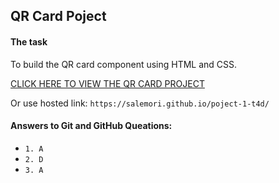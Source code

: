 ## QR Card Poject
#### The task
To build the QR card component using HTML and CSS. 

[CLICK HERE TO VIEW THE QR CARD PROJECT](https://salemori.github.io/poject-1-t4d/)

Or use hosted link: ```https://salemori.github.io/poject-1-t4d/```

#### Answers to Git and GitHub Queations:
* ```1. A```
* ```2. D```
* ```3. A```